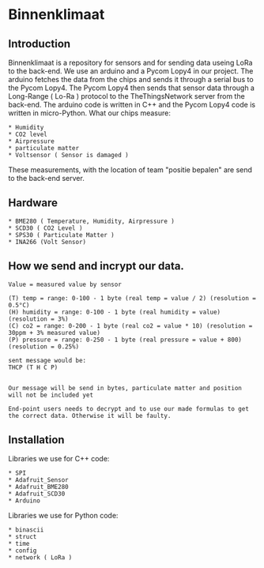# Binnenklimaat
## Introduction
Binnenklimaat is a repository for sensors and for sending data useing LoRa to the back-end. We use an arduino and a Pycom Lopy4 in our project. The arduino fetches the data from the chips and sends it through a serial bus to the Pycom Lopy4. The Pycom Lopy4 then sends that sensor data through a Long-Range ( Lo-Ra ) protocol to the TheThingsNetwork server from the back-end. The arduino code is written in C++ and the Pycom Lopy4 code is written in micro-Python.
What our chips measure:
```* Temperature
* Humidity
* CO2 level
* Airpressure
* particulate matter
* Voltsensor ( Sensor is damaged )
```
These measurements, with the location of team "positie bepalen" are send to the back-end server.

## Hardware
```The chips we use in our project are and what they are used for:
* BME280 ( Temperature, Humidity, Airpressure )
* SCD30 ( CO2 Level ) 
* SPS30 ( Particulate Matter )
* INA266 (Volt Sensor)
```

## How we send and incrypt our data.
```
Value = measured value by sensor

(T) temp = range: 0-100 - 1 byte (real temp = value / 2) (resolution = 0.5°C)
(H) humidity = range: 0-100 - 1 byte (real humidity = value) (resolution = 3%)
(C) co2 = range: 0-200 - 1 byte (real co2 = value * 10) (resolution = 30ppm + 3% measured value)
(P) pressure = range: 0-250 - 1 byte (real pressure = value + 800) (resolution = 0.25%)

sent message would be:
THCP (T H C P)


Our message will be send in bytes, particulate matter and position will not be included yet

End-point users needs to decrypt and to use our made formulas to get the correct data. Otherwise it will be faulty.
 ```

## Installation
Libraries we use for C++ code:
```* Wire
* SPI
* Adafruit_Sensor
* Adafruit_BME280
* Adafruit_SCD30
* Arduino
```

Libraries we use for Python code:
```* socket
* binascii
* struct
* time
* config
* network ( LoRa )
```
